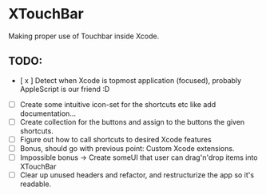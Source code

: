 # XTouchBar
Making proper use of Touchbar inside Xcode. 


## TODO: 
- [ x ] Detect when Xcode is topmost application (focused), probably AppleScript is our friend :D 
- [ ] Create some intuitive icon-set for the shortcuts etc like add documentation... 
- [ ] Create collection for the buttons and assign to the buttons the given shortcuts.
- [ ] Figure out how to call shortcuts to desired Xcode features 
- [ ] Bonus, should go with previous point: Custom Xcode extensions.
- [ ] Impossible bonus -> Create someUI that user can drag'n'drop items into XTouchBar
- [ ] Clear up unused headers and refactor, and restructurize the app so it's readable.

